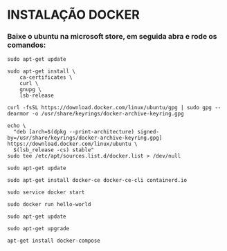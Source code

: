 # INSTALAÇÃO DOCKER

### Baixe o ubuntu na microsoft store, em seguida abra e rode os comandos:

    sudo apt-get update

```
sudo apt-get install \
    ca-certificates \
    curl \
    gnupg \
    lsb-release
```

    curl -fsSL https://download.docker.com/linux/ubuntu/gpg | sudo gpg --dearmor -o /usr/share/keyrings/docker-archive-keyring.gpg

```
echo \
  "deb [arch=$(dpkg --print-architecture) signed-by=/usr/share/keyrings/docker-archive-keyring.gpg] https://download.docker.com/linux/ubuntu \
  $(lsb_release -cs) stable"
sudo tee /etc/apt/sources.list.d/docker.list > /dev/null
```

```
sudo apt-get update
```

```
sudo apt-get install docker-ce docker-ce-cli containerd.io
```

```
sudo service docker start
```

```
sudo docker run hello-world
```

```
sudo apt-get update
```

```
sudo apt-get upgrade
```

```
apt-get install docker-compose
```
